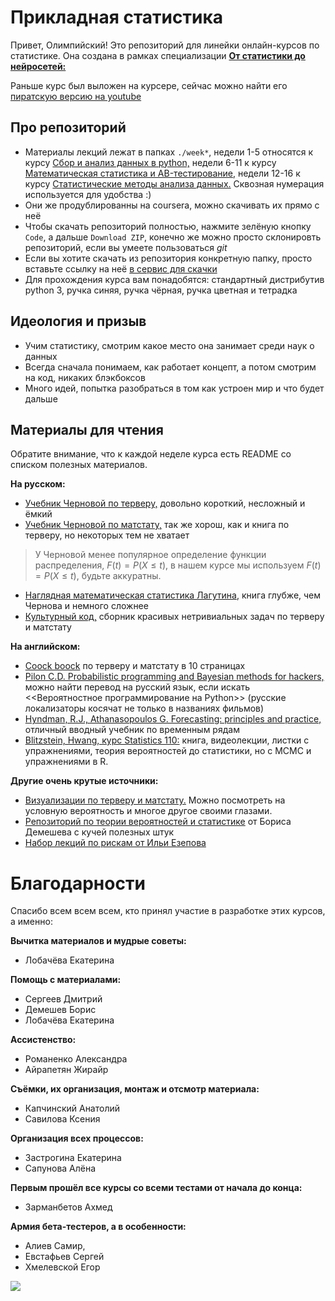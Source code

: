 Прикладная статистика
========

Привет, Олимпийский! Это репозиторий для линейки онлайн-курсов по статистике. Она создана в рамках специализации __[От статистики до нейросетей:](https://www.coursera.org/specializations/machine-learning-from-statistics-to-neural-networks)__

Раньше курс был выложен на курсере, сейчас можно найти его [пиратскую версию на youtube](https://www.youtube.com/@user-bg8cd4fn7d/playlists)

## Про репозиторий

- Материалы лекций лежат в папках `./week*`, недели 1-5 относятся к курсу [Сбор и анализ данных в python,](https://www.coursera.org/learn/data-collection-and-analysis-in-python?specialization=machine-learning-from-statistics-to-neural-networks) недели 6-11 к курсу [Математическая статистика и AB-тестирование,](https://www.coursera.org/learn/mathematical-statistics-and-ab-testing) недели 12-16 к курсу [Статистические методы анализа данных.](https://www.coursera.org/learn/data-analysis-statistical-methods?specialization=machine-learning-from-statistics-to-neural-networks) Сквозная нумерация используется для удобства :)
- Они же продублированны на coursera, можно скачивать их прямо с неё
- Чтобы скачать репозиторий полностью, нажмите зелёную кнопку `Code`, а дальше `Download ZIP`, конечно же можно просто склонировть репозиторий, если вы умеете пользоваться _git_
- Если вы хотите скачать из репозитория конкретную папку, просто вставьте ссылку на неё [в сервис для скачки](https://minhaskamal.github.io/DownGit/#/home)
- Для прохождения курса вам понадобятся: стандартный дистрибутив python 3, ручка синяя, ручка чёрная, ручка цветная и тетрадка

## Идеология и призыв

- Учим статистику, смотрим какое место она занимает среди наук о данных
- Всегда сначала понимаем, как работает концепт, а потом смотрим на код, никаких блэкбоксов
- Много идей, попытка разобраться в том как устроен мир и что будет дальше


## Материалы для чтения

Обратите внимание, что к каждой неделе курса есть README со списком полезных материалов.

__На русском:__

* [Учебник Черновой по терверу,](https://github.com/FUlyankin/r_probability/raw/master/books/Хороший%20учебник%20по%20терверу.pdf) довольно короткий, несложный и ёмкий
* [Учебник Черновой по матстату,](https://github.com/FUlyankin/r_probability/raw/master/books/Хороший%20учебник%20по%20матстату.pdf) так же хорош, как и книга по терверу, но некоторых тем не хватает

> У Черновой менее популярное определение функции распределения, $F(t)=P(X \le t)$, в нашем курсе мы используем $F(t)=P(X\leq t)$, будьте аккуратны.

* [Наглядная математическая статистика Лагутина](http://www.1variant.ru/content/uchebniki/matematika/650.pdf), книга глубже, чем Чернова и немного сложнее
* [Культурный код,](https://github.com/bdemeshev/probability_dna) сборник красивых нетривиальных задач по терверу и матстату

__На английском:__

* [Coock boock](http://statistics.zone/) по терверу и матстату в 10 страницах
* [Pilon C.D. Probabilistic programming and Bayesian methods for hackers,](https://github.com/CamDavidsonPilon/Probabilistic-Programming-and-Bayesian-Methods-for-Hackers) можно найти перевод на русский язык, если искать <<Вероятностное программирование на Python>>  (русские локализаторы косячат не только в названиях фильмов)
* [Hyndman, R.J., Athanasopoulos G. Forecasting: principles and practice,](https://otexts.com/fpp2/) отличный вводный учебник по временным рядам
* [Blitzstein, Hwang, курс Statistics 110:](https://projects.iq.harvard.edu/stat110) книга, видеолекции, листки с упражнениями, теория вероятностей до статистики, но с MCMC и упражнениями в R.

__Другие очень крутые источники:__

* [Визуализации по терверу и матстату.](http://students.brown.edu/seeing-theory/) Можно посмотреть на условную вероятность и многое другое своими глазами.
* [Репозиторий по теории вероятностей и статистике](http://bdemeshev.github.io/pr201/) от Бориса Демешева с кучей полезных штук
* [Набор лекций по рискам от Ильи Езепова](https://rpubs.com/iezepov)


# Благодарности

Спасибо всем всем всем, кто принял участие в разработке этих курсов, а именно:

__Вычитка материалов и мудрые советы:__  

- Лобачёва Екатерина

__Помощь с материалами:__

- Сергеев Дмитрий
- Демешев Борис
- Лобачёва Екатерина

__Ассистенство:__

- Романенко Александра
- Айрапетян Жирайр

__Съёмки, их организация, монтаж и отсмотр материала:__

- Капчинский Анатолий
- Савилова Ксения

__Организация всех процессов:__

- Застрогина Екатерина
- Сапунова Алёна

__Первым прошёл все курсы со всеми тестами от начала до конца:__

- Зарманбетов Ахмед

__Армия бета-тестеров, а в особенности:__

- Алиев Самир,
- Евстафьев Сергей
- Хмелевской Егор


![](https://raw.githubusercontent.com/FUlyankin/matstat_coursera/main/week01_intro/logo.png)
